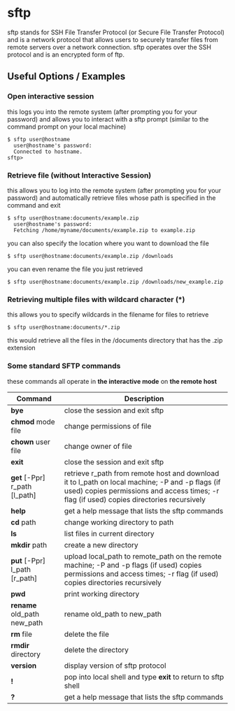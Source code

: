 # sftp
sftp stands for SSH File Transfer Protocol (or Secure File Transfer Protocol) and is a network protocol that allows users to securely transfer files from remote servers over a network connection. sftp operates over the SSH protocol and is an encrypted form of ftp.

## Useful Options / Examples

### Open interactive session
this logs you into the remote system (after prompting you for your password) and allows you to interact with a sftp prompt (similar to the command prompt on your local machine) 

    $ sftp user@hostname
      user@hostname's password:
      Connected to hostname.
    sftp>

### Retrieve file (without Interactive Session)
this allows you to log into the remote system (after prompting you for your password) and automatically retrieve files whose path is specified in the command and exit 

    $ sftp user@hostname:documents/example.zip
      user@hostname's password:
      Fetching /home/myname/documents/example.zip to example.zip

you can also specify the location where you want to download the file

    $ sftp user@hostname:documents/example.zip /downloads

you can even rename the file you just retrieved

    $ sftp user@hostname:documents/example.zip /downloads/new_example.zip


### Retrieving multiple files with wildcard character (*)
this allows you to specify wildcards in the filename for files to retrieve

    $ sftp user@hostname:documents/*.zip

this would retrieve all the files in the /documents directory that has the .zip extension
  
### Some standard SFTP commands

these commands all operate in **the interactive mode** on **the remote host** 

Command | Description
------------ | -------------
**bye** | close the session and exit sftp
**chmod** mode file | change permissions of file
**chown** user file | change owner of file
**exit** | close the session and exit sftp
**get** [-Ppr] r_path [l_path] | retrieve r_path from remote host and download it to l_path on local machine; -P and -p flags (if used) copies permissions and access times; -r flag (if used) copies directories recursively
**help** | get a help message that lists the sftp commands
**cd** path | change working directory to path
**ls** | list files in current directory
**mkdir** path | create a new directory 
**put** [-Ppr] l_path [r_path] | upload local_path to remote_path on the remote machine; -P and -p flags (if used) copies permissions and access times; -r flag (if used) copies directories recursively
**pwd** | print working directory
**rename** old_path new_path | rename old_path to new_path
**rm** file | delete the file 
**rmdir** directory | delete the directory
**version** | display version of sftp protocol
**!** | pop into local shell and type **exit** to return to sftp shell
**?** | get a help message that lists the sftp commands









